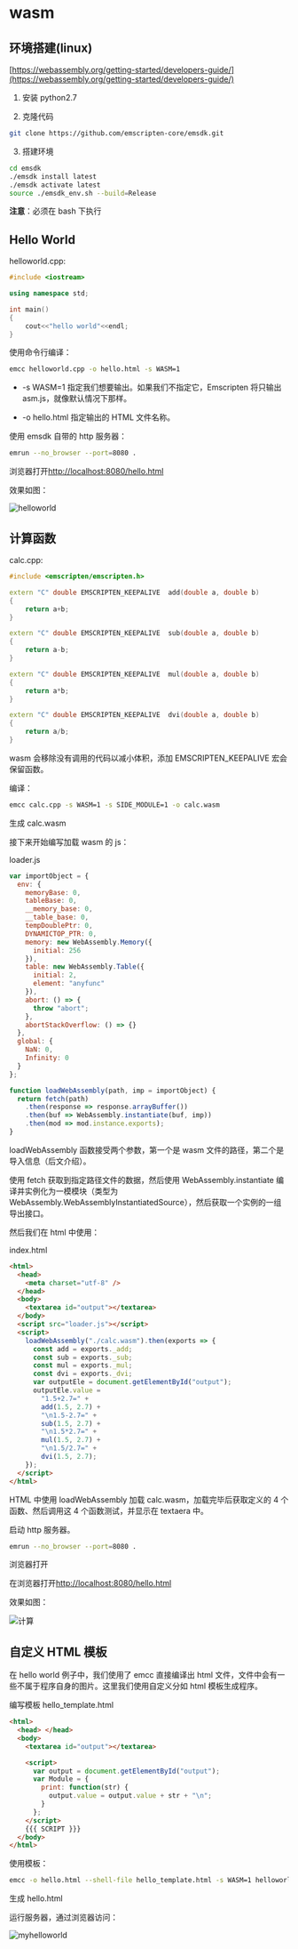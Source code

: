 # wasm

## 环境搭建(linux)

[https://webassembly.org/getting-started/developers-guide/](https://webassembly.org/getting-started/developers-guide/)

1. 安装 python2.7

2. 克隆代码

```bash
git clone https://github.com/emscripten-core/emsdk.git
```

3. 搭建环境

```bash
cd emsdk
./emsdk install latest
./emsdk activate latest
source ./emsdk_env.sh --build=Release
```

**注意**：必须在 bash 下执行

## Hello World

helloworld.cpp:

```cpp
#include <iostream>

using namespace std;

int main()
{
    cout<<"hello world"<<endl;
}
```

使用命令行编译：

```bash
emcc helloworld.cpp -o hello.html -s WASM=1
```

- -s WASM=1 指定我们想要输出。如果我们不指定它，Emscripten 将只输出 asm.js，就像默认情况下那样。

- -o hello.html 指定输出的 HTML 文件名称。

使用 emsdk 自带的 http 服务器：

```bash
emrun --no_browser --port=8080 .
```

浏览器打开[http://localhost:8080/hello.html](http://localhost:8080/hello.html)

效果如图：

![helloworld](code/helloworld/helloworld.png)

## 计算函数

calc.cpp:

```cpp
#include <emscripten/emscripten.h>

extern "C" double EMSCRIPTEN_KEEPALIVE  add(double a, double b)
{
    return a+b;
}

extern "C" double EMSCRIPTEN_KEEPALIVE  sub(double a, double b)
{
    return a-b;
}

extern "C" double EMSCRIPTEN_KEEPALIVE  mul(double a, double b)
{
    return a*b;
}

extern "C" double EMSCRIPTEN_KEEPALIVE  dvi(double a, double b)
{
    return a/b;
}
```

wasm 会移除没有调用的代码以减小体积，添加 EMSCRIPTEN_KEEPALIVE 宏会保留函数。

编译：

```bash
emcc calc.cpp -s WASM=1 -s SIDE_MODULE=1 -o calc.wasm
```

生成 calc.wasm

接下来开始编写加载 wasm 的 js：

loader.js

```js
var importObject = {
  env: {
    memoryBase: 0,
    tableBase: 0,
    __memory_base: 0,
    __table_base: 0,
    tempDoublePtr: 0,
    DYNAMICTOP_PTR: 0,
    memory: new WebAssembly.Memory({
      initial: 256
    }),
    table: new WebAssembly.Table({
      initial: 2,
      element: "anyfunc"
    }),
    abort: () => {
      throw "abort";
    },
    abortStackOverflow: () => {}
  },
  global: {
    NaN: 0,
    Infinity: 0
  }
};

function loadWebAssembly(path, imp = importObject) {
  return fetch(path)
    .then(response => response.arrayBuffer())
    .then(buf => WebAssembly.instantiate(buf, imp))
    .then(mod => mod.instance.exports);
}
```

loadWebAssembly 函数接受两个参数，第一个是 wasm 文件的路径，第二个是导入信息（后文介绍）。

使用 fetch 获取到指定路径文件的数据，然后使用 WebAssembly.instantiate 编译并实例化为一模模块（类型为 WebAssembly.WebAssemblyInstantiatedSource），然后获取一个实例的一组导出接口。

然后我们在 html 中使用：

index.html

```html
<html>
  <head>
    <meta charset="utf-8" />
  </head>
  <body>
    <textarea id="output"></textarea>
  </body>
  <script src="loader.js"></script>
  <script>
    loadWebAssembly("./calc.wasm").then(exports => {
      const add = exports._add;
      const sub = exports._sub;
      const mul = exports._mul;
      const dvi = exports._dvi;
      var outputEle = document.getElementById("output");
      outputEle.value =
        "1.5+2.7=" +
        add(1.5, 2.7) +
        "\n1.5-2.7=" +
        sub(1.5, 2.7) +
        "\n1.5*2.7=" +
        mul(1.5, 2.7) +
        "\n1.5/2.7=" +
        dvi(1.5, 2.7);
    });
  </script>
</html>
```

HTML 中使用 loadWebAssembly 加载 calc.wasm，加载完毕后获取定义的 4 个函数、然后调用这 4 个函数测试，并显示在 textaera 中。

启动 http 服务器。

```bash
emrun --no_browser --port=8080 .
```

浏览器打开

在浏览器打开[http://localhost:8080/hello.html](http://localhost:8080/hello.html)

效果如图：

![计算](code/calc/calc.png)

## 自定义 HTML 模板

在 hello world 例子中，我们使用了 emcc 直接编译出 html 文件，文件中会有一些不属于程序自身的图片。这里我们使用自定义分如 html 模板生成程序。

编写模板 hello_template.html

```html
<html>
  <head> </head>
  <body>
    <textarea id="output"></textarea>

    <script>
      var output = document.getElementById("output");
      var Module = {
        print: function(str) {
          output.value = output.value + str + "\n";
        }
      };
    </script>
    {{{ SCRIPT }}}
  </body>
</html>
```

使用模板：

```bash
emcc -o hello.html --shell-file hello_template.html -s WASM=1 helloworld.cpp
```

生成 hello.html

运行服务器，通过浏览器访问：

![myhelloworld](code/myhelloworld/myhelloworld.png)
